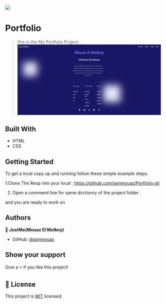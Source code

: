 ![](https://img.shields.io/badge/Microverse-blueviolet)

# Portfolio

> this is the My Portfolio Project .
> ![screenshot](./img/Screenshot.png)
  
## Built With

- HTML
- CSS

## Getting Started

To get a local copy up and running follow these simple example steps.

1.Clone The Reop into your local : https://github.com/iammouaz/Portfolio.git

2. Open a commend line for same dirctionry of the project folder .

and you are ready to work on

## Authors

👤 **JustMe(Mouaz El Molkey)**

- GitHub: [@iammouaz](https://github.com/iammouaz)

## Show your support

Give a ⭐️ if you like this project!

## 📝 License

This project is [MIT](./MIT.md) licensed.